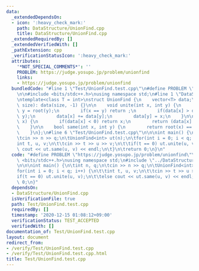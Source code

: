 ```yaml
---
data:
  _extendedDependsOn:
  - icon: ':heavy_check_mark:'
    path: DataStructure/UnionFind.cpp
    title: DataStructure/UnionFind.cpp
  _extendedRequiredBy: []
  _extendedVerifiedWith: []
  _pathExtension: cpp
  _verificationStatusIcon: ':heavy_check_mark:'
  attributes:
    '*NOT_SPECIAL_COMMENTS*': ''
    PROBLEM: https://judge.yosupo.jp/problem/unionfind
    links:
    - https://judge.yosupo.jp/problem/unionfind
  bundledCode: "#line 1 \"Test/UnionFind.test.cpp\"\n#define PROBLEM \"https://judge.yosupo.jp/problem/unionfind\"\
    \n\n#include <bits/stdc++.h>\nusing namespace std;\n#line 1 \"DataStructure/UnionFind.cpp\"\
    \ntemplate<class T = int>\nstruct UnionFind {\n    vector<T> data;\n\n    UnionFind(int\
    \ size): data(size, -1) {}\n\n    void unite(int x, int y) {\n        x = root(x),\
    \ y = root(y);\n        if(x == y) return ;\n        if(data[x] > data[y]) swap(x,\
    \ y);\n        data[x] += data[y];\n        data[y] = x;\n    }\n\n    int root(int\
    \ x) {\n        if(data[x] < 0) return x;\n        return (data[x] = root(data[x]));\n\
    \    }\n\n    bool same(int x, int y) {\n        return root(x) == root(y);\n\
    \    }\n};\n#line 6 \"Test/UnionFind.test.cpp\"\n\n\nint main() {\n\tint n, q;\n\
    \tcin >> n >> q;\n\tUnionFind<int> ut(n);\n\tfor(int i = 0; i < q; i++) {\n\t\t\
    int t, u, v;\n\t\tcin >> t >> u >> v;\n\t\tif(t == 0) ut.unite(u, v);\n\t\telse\
    \ cout << ut.same(u, v) << endl;\n\t}\n\treturn 0;\n}\n"
  code: "#define PROBLEM \"https://judge.yosupo.jp/problem/unionfind\"\n\n#include\
    \ <bits/stdc++.h>\nusing namespace std;\n#include \"../DataStructure/UnionFind.cpp\"\
    \n\n\nint main() {\n\tint n, q;\n\tcin >> n >> q;\n\tUnionFind<int> ut(n);\n\t\
    for(int i = 0; i < q; i++) {\n\t\tint t, u, v;\n\t\tcin >> t >> u >> v;\n\t\t\
    if(t == 0) ut.unite(u, v);\n\t\telse cout << ut.same(u, v) << endl;\n\t}\n\treturn\
    \ 0;\n}"
  dependsOn:
  - DataStructure/UnionFind.cpp
  isVerificationFile: true
  path: Test/UnionFind.test.cpp
  requiredBy: []
  timestamp: '2020-12-15 01:08:12+09:00'
  verificationStatus: TEST_ACCEPTED
  verifiedWith: []
documentation_of: Test/UnionFind.test.cpp
layout: document
redirect_from:
- /verify/Test/UnionFind.test.cpp
- /verify/Test/UnionFind.test.cpp.html
title: Test/UnionFind.test.cpp
---
```


